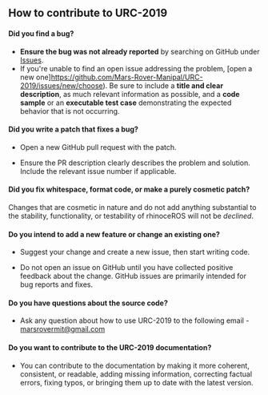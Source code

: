 ## How to contribute to URC-2019

#### **Did you find a bug?**

* **Ensure the bug was not already reported** by searching on GitHub under [Issues](https://github.com/Mars-Rover-Manipal/URC-2019/issues).
* If you're unable to find an open issue addressing the problem, [open a new one]https://github.com/Mars-Rover-Manipal/URC-2019/issues/new/choose). Be sure to include a **title and clear description**, as much relevant information as possible, and a **code sample** or an **executable test case** demonstrating the expected behavior that is not occurring.

#### **Did you write a patch that fixes a bug?**

* Open a new GitHub pull request with the patch.

* Ensure the PR description clearly describes the problem and solution. Include the relevant issue number if applicable.

#### **Did you fix whitespace, format code, or make a purely cosmetic patch?**

Changes that are cosmetic in nature and do not add anything substantial to the stability, functionality, or testability of rhinoceROS will not be *declined*.

#### **Do you intend to add a new feature or change an existing one?**

* Suggest your change and create a new issue, then start writing code.

* Do not open an issue on GitHub until you have collected positive feedback about the change. GitHub issues are primarily intended for bug reports and fixes.

#### **Do you have questions about the source code?**

* Ask any question about how to use URC-2019 to the following email - marsrovermit@gmail.com

#### **Do you want to contribute to the URC-2019 documentation?**

* You can contribute to the documentation by making it more coherent, consistent, or readable, adding missing information, correcting factual errors, fixing typos, or bringing them up to date with the latest version.
